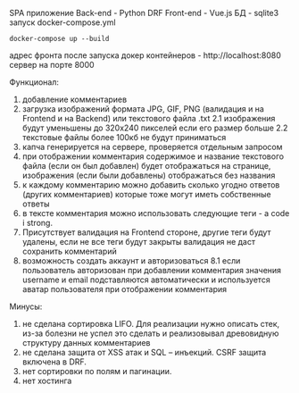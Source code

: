 SPA приложение
Back-end - Python DRF
Front-end - Vue.js
БД - sqlite3
запуск docker-compose.yml 
```
docker-compose up --build 
```
адрес фронта после запуска докер контейнеров - http://localhost:8080
сервер на порте 8000

Функционал:
1. добавление комментариев
2. загрузка изображений формата JPG, GIF, PNG (валидация и на Frontend и на Backend) или текстового файла .txt
2.1 изображения будут уменьшены до 320х240 пикселей если его размер больше
2.2 текстовые файлы более 100кб не будут приниматься
3. капча генерируется на сервере, проверяется отдельным запросом
4. при отображении комментария содержимое и название текстового файла (если он был добавлен) будет отображаться на странице, изображения (если были добавлены) отображаться без названия
5. к каждому комментарию можно добавить сколько угодно ответов (других комментариев) которые тоже могут иметь собственные ответы
6. в тексте комментария можно использовать следующие теги - a code i strong.
7. Присутствует валидация на Frontend стороне, другие теги будут удалены, если не все теги будут закрыты валидация не даст сохранить комментарий
8. возможность создать аккаунт и авторизоваться
8.1 если пользователь авторизован при добавлении комментария значения username и email подставляются автоматически и используется аватар пользователя при отображении комментария
   
Минусы:
1. не сделана сортировка LIFO. Для реализации нужно описать стек, из-за болезни не успел это сделать и реализовывал древовидную структуру данных комментариев 
2. не сделана защита от XSS атак и SQL – инъекций. CSRF защита включена в DRF.
3. нет сортировки по полям и пагинации. 
4. нет хостинга
